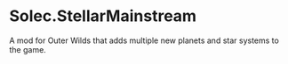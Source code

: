 # Solec.StellarMainstream
A mod for Outer Wilds that adds multiple new planets and star systems to the game.
